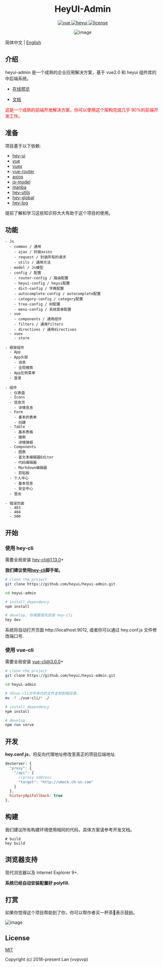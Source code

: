 <h1 align="center"> HeyUI-Admin </h1>

<p align="center">
  <a href="https://github.com/vuejs/vue">
    <img src="https://img.shields.io/github/package-json/dependency-version/heyui/heyui-admin/vue.svg" alt="vue">
  </a>
  <a href="https://github.com/heyui/heyui">
    <img src="https://img.shields.io/github/package-json/dependency-version/heyui/heyui-admin/heyui.svg" alt="heyui">
  </a>
  <a href="https://github.com/heyui/heyui-admin/blob/master/LICENSE">
    <img src="https://img.shields.io/badge/License-MIT-yellow.svg" alt="license">
  </a>
</p>

<div align="center">

![image](https://user-images.githubusercontent.com/8186664/51449312-6cc17c00-1d66-11e9-9ec2-33e0ed703af9.png)

</div>

简体中文 | [English](./README_en.md)

## 介绍

heyui-admin 是一个成熟的企业应用解决方案，基于 vue2.0 和 heyui 组件库的中后端系统。

- [在线预览](http://admin.heyui.top)

- [文档](https://heyui.github.io/heyui-admin-docs)

<span style="color: red">这是一个成熟的前端开发解决方案，你可以使用这个架构完成几乎 90%的前端开发工作。</span>

## 准备

项目基于以下依赖:

- [hey-ui](https://www.heyui.top/)
- [vue](https://cn.vuejs.org/index.html)
- [vuex](https://vuex.vuejs.org/zh-cn/)
- [vue-router](https://router.vuejs.org/zh-cn/)
- [axios](https://github.com/axios/axios)
- [js-model](https://www.npmjs.com/package/js-model)
- [manba](https://www.npmjs.com/package/manba)
- [hey-utils](https://www.npmjs.com/package/hey-utils)
- [hey-global](https://www.npmjs.com/package/hey-global)
- [hey-log](https://www.npmjs.com/package/hey-log)

提前了解和学习这些知识将大大有助于这个项目的使用。

## 功能

```
- Js
  - common / 通用
    - ajax / 封装axios
    - request / 封装所有的请求
    - utils / 通用方法
  - model / Js模型
  - config / 配置
    - router-config / 路由配置
    - heyui-config / heyui配置
    - dict-config / 字典配置
    - autocomplete-config / autocomplete配置
    - category-config / category配置
    - tree-config / 树配置
    - menu-config / 系统菜单配置
  - vue
    - components / 通用组件
    - filters / 通用filters
    - directives / 通用directives
  - vuex
    - store

- 框架组件
  - App
  - App头部
    - 消息
    - 全局搜索
  - App左侧菜单
  - 登录

- 组件
  - 仪表盘
  - Icons
  - 信息页
    - 详情信息
  - Form
    - 基本的表单
    - 创建
  - Table
    - 基本表格
    - 搜索
    - 详情弹框
  - Components
    - 图表
    - 富文本编辑器Editor
    - 代码编辑器
    - Markdown编辑器
    - 剪贴板
  - 个人中心
    - 基本信息
    - 安全中心
  - 登出

- 错误页面
  - 403
  - 404
  - 500
```

## 开始

### 使用 hey-cli

需要全局安装 hey-cli@1.13.0+

**我们建议使用[hey-cli](https://github.com/heyui/hey-cli)脚手架。**

```bash
# clone the project
git clone https://github.com/heyui/heyui-admin.git

cd heyui-admin

# install dependency
npm install

# develop, 你需要首先安装 hey-cli
hey dev
```

系统将自动打开页面 http://localhost:9012, 或者你可以通过 hey.conf.js 文件修改端口号.


### 使用 vue-cli

需要全局安装 vue-cli@3.0.0+

```bash
# clone the project
git clone https://github.com/heyui/heyui-admin.git

cd heyui-admin

# 将vue-cli文件夹内的文件复制到根目录。
mv -f ./vue-cli/* ./

# install dependency
npm install

# develop
npm run serve
```

## 开发

**hey.conf.js**，将反向代理地址修改至真正的项目后端地址.

```js
devServer: {
  "proxy": {
    "/api": {
      //proxy address
      "target": "http://umock.ch-un.com"
    }
  },
  historyApiFallback: true
},
```

## 构建

我们建议所有构建环境使用相同的代码，具体方案请参考开发文档。

```
# build
hey build
```

## 浏览器支持

现代浏览器以及 Internet Explorer 9+.

**系统已经自动安装配置好 polyfill.**

## 打赏

如果你觉得这个项目帮助到了你，你可以帮作者买一杯茶🍵表示鼓励。

![image](https://heyui.github.io/heyui-admin-docs/images/docs/tea.jpg)


## License

[MIT](https://github.com/heyui/heyui-admin/blob/master/LICENSE)

Copyright (c) 2018-present Lan (vvpvvp)
